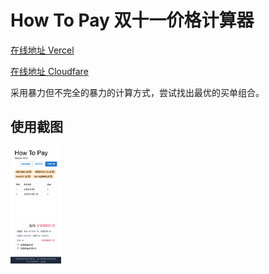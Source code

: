 # How To Pay 双十一价格计算器

[在线地址 Vercel](https://how2pay.vercel.app/)

[在线地址 Cloudfare](https://how2pay.pages.dev/)

采用暴力但不完全的暴力的计算方式，尝试找出最优的买单组合。

## 使用截图

<img src="./doc/demo1.png" alt="移动端截图 demo1" width="16%" />
